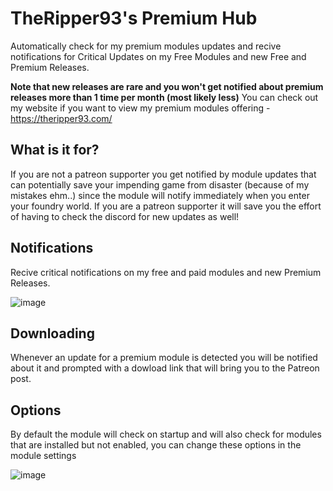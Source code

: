 # TheRipper93's Premium Hub

Automatically check for my premium modules updates and recive notifications for Critical Updates on my Free Modules and new Free and Premium Releases.

**Note that new releases are rare and you won't get notified about premium releases more than 1 time per month (most likely less)**
You can check out my website if you want to view my premium modules offering - https://theripper93.com/

## What is it for?

If you are not a patreon supporter you get notified by module updates that can potentially save your impending game from disaster (because of my mistakes ehm..) since the module will notify immediately when you enter your foundry world. 
If you are a patreon supporter it will save you the effort of having to check the discord for new updates as well!

## Notifications

Recive critical notifications on my free and paid modules and new Premium Releases.

![image](https://user-images.githubusercontent.com/1346839/162640908-41e20721-eff5-4070-a7fb-d801cb06e666.png)


## Downloading

Whenever an update for a premium module is detected you will be notified about it and prompted with a dowload link that will bring you to the Patreon post.

## Options

By default the module will check on startup and will also check for modules that are installed but not enabled, you can change these options in the module settings

![image](https://user-images.githubusercontent.com/1346839/162621231-c5c7f7f8-ad05-494d-8d82-d7e3c61c47df.png)
